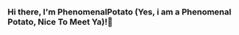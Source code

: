 ### Hi there, I'm PhenomenalPotato (Yes, i am a Phenomenal Potato, Nice To Meet Ya)!👋

<!--
**phenomenalpotato/phenomenalpotato** is a ✨ _special_ ✨ repository because its `README.md` (this file) appears on your GitHub profile.

## I'm a Big Anime and Manga Fan (as you can see in my profile pic), Not-a-Developer,technological enthusiast!

- 🔭 I’m currently working on any project to learn more about the C language!
- 🌱 I’m currently learning C, and survival skills (just kidding) 🤣
- 👯 I’m looking to collaborate with other content creators
- 🥅 2020 Goals: Learn more about C and plan my next trip
- ⚡ Fun fact: I love to read manga (btw, accepting any suggestions and also open to giving any suggestions) / and listen to music

<br />

<details>
  <summary>:zap: Github Stats</summary>

  <img align="left" alt="codeSTACKr's Github Stats" src="https://github-readme-stats.codestackr.vercel.app/api?username=codeSTACKr&show_icons=true&hide_border=true" />

</details>
